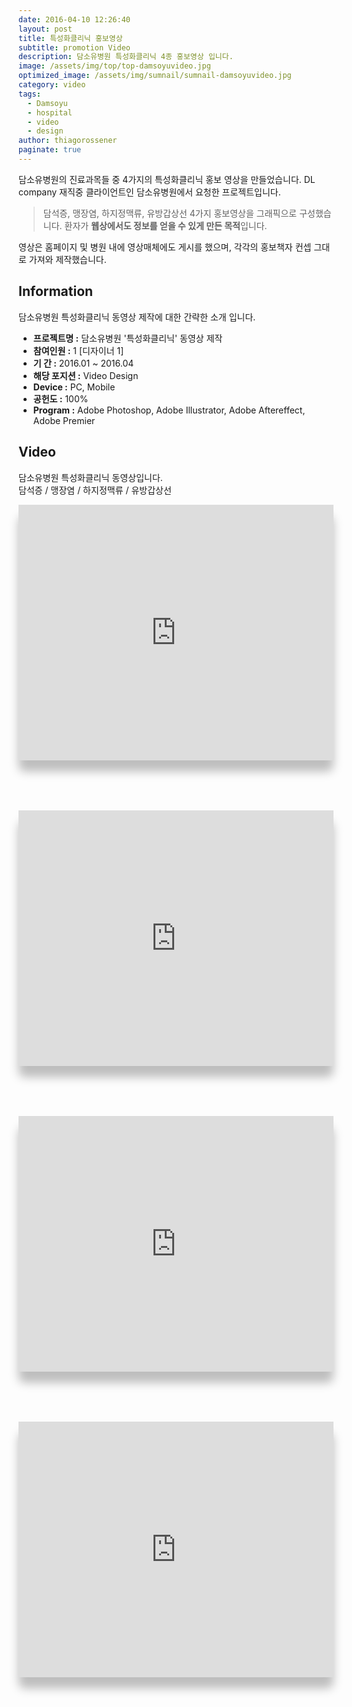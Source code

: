 ```yaml
---
date: 2016-04-10 12:26:40
layout: post
title: 특성화클리닉 홍보영상
subtitle: promotion Video
description: 담소유병원 특성화클리닉 4종 홍보영상 입니다.
image: /assets/img/top/top-damsoyuvideo.jpg
optimized_image: /assets/img/sumnail/sumnail-damsoyuvideo.jpg
category: video
tags:
  - Damsoyu
  - hospital
  - video
  - design
author: thiagorossener
paginate: true
---
```



<link rel="stylesheet" href="/assets/css/slick.css">
<link rel="stylesheet" href="/assets/css/slick-theme.css">
<style>
  .post-video{border-radius:10px;  box-shadow: 0px 18px 15px 0px rgb(0 0 0 / 25%); margin-bottom:80px;}
  .post-content iframe{border-radius:10px; padding:0;}
</style>


담소유병원의 진료과목들 중 4가지의 특성화클리닉 홍보 영상을 만들었습니다.
DL company 재직중 클라이언트인 담소유병원에서 요청한 프로젝트입니다.


> 담석증, 맹장염, 하지정맥류, 유방갑상선 4가지 홍보영상을 그래픽으로 구성했습니다. 환자가 **웹상에서도 정보를 얻을 수 있게 만든 목적**입니다.

영상은 홈페이지 및 병원 내에 영상매체에도 게시를 했으며, 각각의 홍보책자 컨셉 그대로 가져와 제작했습니다.

<!--page-->

## Information

담소유병원 특성화클리닉 동영상 제작에 대한 간략한 소개 입니다.

- **프로젝트명 :** 담소유병원 '특성화클리닉' 동영상 제작
- **참여인원 :** 1 [디자이너 1]
- **기 간 :** 2016.01 ~ 2016.04  
- **해당 포지션 :** Video Design
- **Device :** PC, Mobile
- **공헌도 :** 100%
- **Program :** Adobe Photoshop, Adobe Illustrator, Adobe Aftereffect, Adobe Premier


<!--page-->

## Video

담소유병원 특성화클리닉 동영상입니다.<br>
담석증 / 맹장염 / 하지정맥류 / 유방갑상선

<div class="post-video">
  <iframe width="100%" height="409" src="https://www.youtube.com/embed/t69DFWSVKrU" title="YouTube video player" frameborder="0" allow="accelerometer; autoplay; clipboard-write; encrypted-media; gyroscope; picture-in-picture" allowfullscreen></iframe>
</div>

<div class="post-video">
  <iframe width="100%" height="409" src="https://www.youtube.com/embed/lAR1JSsr2ko" title="YouTube video player" frameborder="0" allow="accelerometer; autoplay; clipboard-write; encrypted-media; gyroscope; picture-in-picture" allowfullscreen></iframe>
</div>

<div class="post-video">
  <iframe width="100%" height="409" src="https://www.youtube.com/embed/HiUv_es2rM8" title="YouTube video player" frameborder="0" allow="accelerometer; autoplay; clipboard-write; encrypted-media; gyroscope; picture-in-picture" allowfullscreen></iframe>
</div>

<div class="post-video">
  <iframe width="100%" height="409" src="https://www.youtube.com/embed/FvYMIscgVxg" title="YouTube video player" frameborder="0" allow="accelerometer; autoplay; clipboard-write; encrypted-media; gyroscope; picture-in-picture" allowfullscreen></iframe>
</div>


<p></p>
<p></p>

<!--page-->


